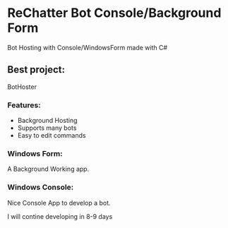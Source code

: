 # ReChatter Bot Console/Background Form
Bot Hosting with Console/WindowsForm made with C#

## Best project:
BotHoster

### Features:
- Background Hosting
- Supports many bots
- Easy to edit commands

### Windows Form: 
A Background Working app.

### Windows Console:
Nice Console App to develop a bot.

I will contine developing in 8-9 days
